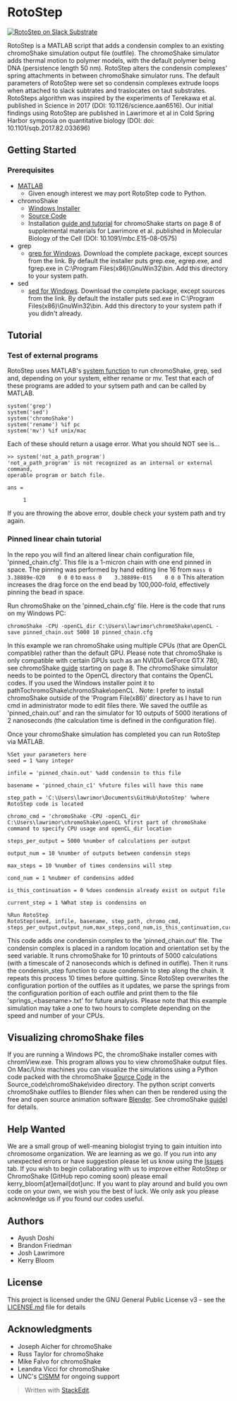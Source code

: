 # RotoStep
[![RotoStep on Slack Substrate](https://img.youtube.com/vi/3FoQhGUd-E0/0.jpg)](https://www.youtube.com/watch?v=3FoQhGUd-E0)

RotoStep is a MATLAB script that adds a condensin complex to an existing chromoShake simulation output file (outfile). The chromoShake simulator adds thermal motion to polymer models, with the default polymer being DNA (persistence length 50 nm). RotoStep alters the condensin complexes' spring attachments in between chromoShake simulator runs. The default parameters of RotoStep were set so condensin complexes extrude loops when attached to slack subtrates and traslocates on taut substrates. RotoSteps algorithm was inspired by the experiments of Terekawa et al. published in Science in 2017 (DOI: 10.1126/science.aan6516). Our initial findings using RotoStep are published in Lawrimore et al in Cold Spring Harbor symposia on quantitative biology (DOI: doi: 10.1101/sqb.2017.82.033696)

## Getting Started

### Prerequisites

* [MATLAB](https://www.mathworks.com/downloads/)
  * Given enough interest we may port RotoStep code to Python.
* chromoShake
  * [Windows Installer](http://bloomlab.web.unc.edu/files/2016/01/chromoShake_1_2_0.zip)
  * [Source Code](http://bloomlab.web.unc.edu/files/2016/01/Source_code.zip)
  * Installation [guide and tutorial](http://www.molbiolcell.org/content/suppl/2015/11/02/mbc.E15-08-0575v1.DC1/Chromoshake_Supplemental_information_FINAL_updated_03232016.pdf) for chromoShake starts on page 8 of supplemental materials for Lawrimore et al. published in Molecular Biology of the Cell (DOI: 10.1091/mbc.E15-08-0575)
* grep
  * [grep for Windows](http://gnuwin32.sourceforge.net/packages/grep.htm). Download the complete package, except sources from the link. By default the installer puts grep.exe, egrep.exe, and fgrep.exe in C:\Program Files(x86)\GnuWin32\bin. Add this directory to your system path.
* sed
  * [sed for Windows](http://gnuwin32.sourceforge.net/packages/sed.htm). Download the complete package, except sources from the link. By default the installer puts sed.exe in C:\Program Files(x86)\GnuWin32\bin. Add this directory to your system path if you didn't already.

## Tutorial

### Test of external programs
RotoStep uses MATLAB's [system function](https://www.mathworks.com/help/matlab/ref/system.html) to run chromoShake, grep, sed and, depending on your system, either rename or mv. Test that each of these programs are added to your sytsem path and can be called by MATLAB.

```
system('grep')
system('sed')
system('chromoShake')
system('rename') %if pc
system('mv') %if unix/mac
```
Each of these should return a usage error. What you should NOT see is...

```
>> system('not_a_path_program')
'not_a_path_program' is not recognized as an internal or external command, 
operable program or batch file. 

ans =

     1
```
If you are throwing the above error, double check your system path and try again.

### Pinned linear chain tutorial
In the repo you will find an altered linear chain configuration file, 'pinned_chain.cfg'. This file is a 1-micron chain with one end pinned in space. The pinning was performed by hand editing  line 16 from
```mass 0	3.38889e-020	0 0 0``` to ``mass 0	3.38889e-015	0 0 0``
This alteration increases the drag force on the end bead by 100,000-fold, effectively pinning the bead in space.

Run chromoShake on the 'pinned_chain.cfg' file. Here is the code that runs on my Windows PC:
```
chromoShake -CPU -openCL_dir C:\Users\lawrimor\chromoShake\openCL -save pinned_chain.out 5000 10 pinned_chain.cfg
```
In this example we ran chromoShake using multiple CPUs (that are OpenCL compatible) rather than the default GPU. Please note that chromoShake is only compatible with certain GPUs such as an NVIDIA GeForce GTX 780, see chromoShake [guide](http://www.molbiolcell.org/content/suppl/2015/11/02/mbc.E15-08-0575v1.DC1/Chromoshake_Supplemental_information_FINAL_updated_03232016.pdf) starting on page 8. The chromoShake simulator needs to be pointed to the OpenCL directory that contains the OpenCL codes. If you used the Windows installer point it to pathTochromoShake\chromoShake\openCL . Note: I prefer to install chromoShake outside of the 'Program File(x86)' directory as I have to run cmd in administrator mode to edit files there. We saved the outfile as 'pinned_chain.out' and ran the simulator for 10 outputs of 5000 iterations of 2 nanoseconds (the calculation time is defined in the configuration file).

Once your chromoShake simulation has completed you can run RotoStep via MATLAB.
```
%Set your parameters here
seed = 1 %any integer

infile = 'pinned_chain.out' %add condensin to this file

basename = 'pinned_chain_c1' %future files will have this name

step_path = 'C:\Users\lawrimor\Documents\GitHub\RotoStep' %where RotoStep code is located

chromo_cmd = 'chromoShake -CPU -openCL_dir C:\Users\lawrimor\chromoShake\openCL %first part of chromoShake command to specify CPU usage and openCL_dir location

steps_per_output = 5000 %number of calculations per output

output_num = 10 %number of outputs between condensin steps

max_steps = 10 %number of times condensins will step

cond_num = 1 %nubmer of condensins added

is_this_continuation = 0 %does condensin already exist on output file

current_step = 1 %What step is condensins on

%Run RotoStep
RotoStep(seed, infile, basename, step_path, chromo_cmd, steps_per_output,output_num,max_steps,cond_num,is_this_continuation,current_step)
```
This code adds one condensin complex to the 'pinned_chain.out' file. The condensin complex is placed in a random location and orientation set by the seed variable. It runs chromoShake for 10 printouts of 5000 calculations (with a timescale of 2 nanoseconds which is defined in outifle). Then it runs the condensin_step function to cause condensin to step along the chain. It repeats this process 10 times before quitting. Since RotoStep overwrites the configuration portion of the outfiles as it updates, we parse the springs from the configuration porition of each outfile and print them to the file 'springs_\<basename\>.txt' for future analysis. Please note that this example simulation may take a one to two hours to complete depending on the speed and number of your CPUs.

## Visualizing chromoShake files
If you are running a Windows PC, the chromoShake installer comes with chromView.exe. This program allows you to view chromoShake output files. On Mac/Unix machines you can visualize the simulations using a Python code packed with the chromoShake  [Source Code](http://bloomlab.web.unc.edu/files/2016/01/Source_code.zip) in the Source_code\chromoShake\video directory. The python script converts chromoShake outfiles to Blender files when can then be rendered using the free and open source animation software [Blender](https://www.blender.org/). See chromoShake [guide](http://www.molbiolcell.org/content/suppl/2015/11/02/mbc.E15-08-0575v1.DC1/Chromoshake_Supplemental_information_FINAL_updated_03232016.pdf)) for details.

## Help Wanted
We are a small group of well-meaning biologist trying to gain intuition into chromosome organization. We are learning as we go. If you run into any unexpected errors or have suggestion please let us know using the [Issues](https://github.com/jlaw8504/RotoStep/issues) tab. If you wish to begin collaborating with us to improve either RotoStep or ChromoShake (GitHub repo coming soon) please email kerry_bloom[at]email[dot]unc. If you want to play around and build you own code on your own, we wish you the best of luck. We only ask you please acknowledge us if you found our codes useful.

## Authors

* Ayush Doshi
* Brandon Friedman
* Josh Lawrimore
* Kerry Bloom

## License

This project is licensed under the GNU General Public License v3 - see the [LICENSE.md](LICENSE.md) file for details

## Acknowledgments

* Joseph Aicher for chromoShake
* Russ Taylor for chromoShake
* Mike Falvo for chromoShake
* Leandra Vicci for chromoShake
* UNC's [CISMM](http://cismm.web.unc.edu/) for ongoing support

> Written with [StackEdit](https://stackedit.io/).
<!--stackedit_data:
eyJoaXN0b3J5IjpbMTEzNzgxODc4XX0=
-->
